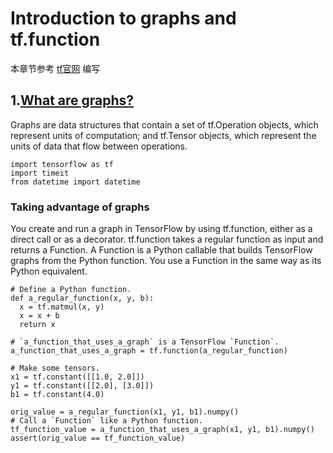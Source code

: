 # Introduction to graphs and tf.function
本章节参考 [tf官网](https://www.tensorflow.org/guide/intro_to_graphs?hl=en) 编写
## 1.[What are graphs?](https://www.tensorflow.org/guide/intro_to_graphs?hl=en#what_are_graphs)
Graphs are data structures that contain a set of tf.Operation objects, which represent units of computation; and tf.Tensor objects, which represent the units of data that flow between operations. 
```
import tensorflow as tf 
import timeit
from datetime import datetime
```
### Taking advantage of graphs
You create and run a graph in TensorFlow by using tf.function, either as a direct call or as a decorator. tf.function takes a regular function as input and returns a Function. A Function is a Python callable that builds TensorFlow graphs from the Python function. You use a Function in the same way as its Python equivalent.
```buildoutcfg
# Define a Python function.
def a_regular_function(x, y, b):
  x = tf.matmul(x, y)
  x = x + b
  return x

# `a_function_that_uses_a_graph` is a TensorFlow `Function`.
a_function_that_uses_a_graph = tf.function(a_regular_function)

# Make some tensors.
x1 = tf.constant([[1.0, 2.0]])
y1 = tf.constant([[2.0], [3.0]])
b1 = tf.constant(4.0)

orig_value = a_regular_function(x1, y1, b1).numpy()
# Call a `Function` like a Python function.
tf_function_value = a_function_that_uses_a_graph(x1, y1, b1).numpy()
assert(orig_value == tf_function_value)
```